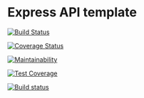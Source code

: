 # Express API template

[![Build Status](https://travis-ci.com/acolpitts/express-api-template.svg?branch=master)](https://travis-ci.com/acolpitts/express-api-template)

[![Coverage Status](https://coveralls.io/repos/github/acolpitts/express-api-template/badge.svg?branch=master)](https://coveralls.io/github/acolpitts/express-api-template?branch=master)

[![Maintainability](https://api.codeclimate.com/v1/badges/e1bea2ec3a2f944daa88/maintainability)](https://codeclimate.com/github/acolpitts/express-api-template/maintainability)

[![Test Coverage](https://api.codeclimate.com/v1/badges/e1bea2ec3a2f944daa88/test_coverage)](https://codeclimate.com/github/acolpitts/express-api-template/test_coverage)

[![Build status](https://ci.appveyor.com/api/projects/status/5vrrvpkuf9661lcq/branch/master?svg=true)](https://ci.appveyor.com/project/acolpitts/express-api-template/branch/master)
